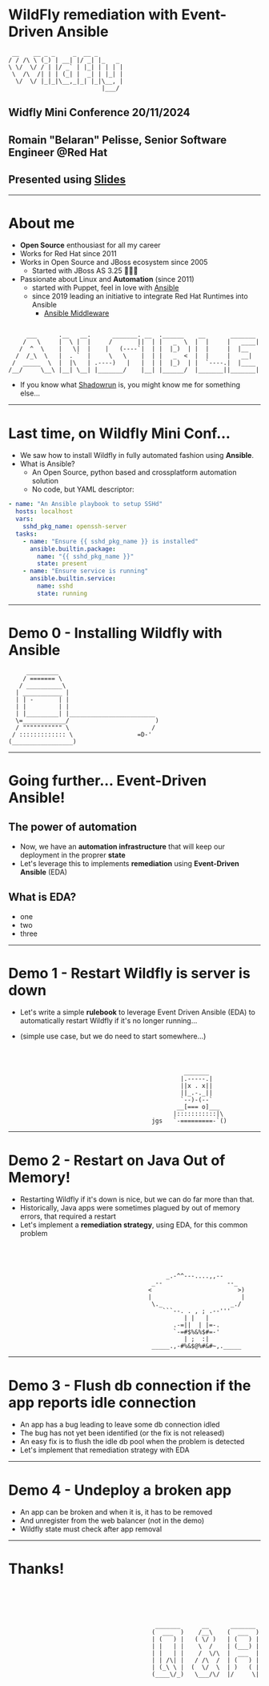 # WildFly remediation with Event-Driven Ansible

```
 __    __ _ _     _  __ _
/ / /\ \ (_) | __| |/ _| |_   _
\ \/  \/ / | |/ _` | |_| | | | |
 \  /\  /| | | (_| |  _| | |_| |
  \/  \/ |_|_|\__,_|_| |_|\__, |
                          |___/
```

## Widfly Mini Conference 20/11/2024
## Romain "Belaran" Pelisse, Senior Software Engineer @Red Hat
## Presented using [Slides](https://github.com/maaslalani/slides)
---
# About me

* **Open Source** enthousiast for all my career
* Works for Red Hat since 2011
* Works in Open Source and JBoss ecosystem since 2005
    * Started with JBoss AS 3.25 👴👴👴
* Passionate about Linux and **Automation** (since 2011)
    * started with Puppet, feel in love with [Ansible](https://www.ansible.com/)
    * since 2019 leading an initiative to integrate Red Hat Runtimes into Ansible
        * [Ansible Middleware](https://github.com/ansible-middleware/)
```

     ___      .__   __.      _______. __  .______    __       _______
    /   \     |  \ |  |     /       ||  | |   _  \  |  |     |   ____|
   /  ^  \    |   \|  |    |   (----`|  | |  |_)  | |  |     |  |__
  /  /_\  \   |  . `  |     \   \    |  | |   _  <  |  |     |   __|
 /  _____  \  |  |\   | .----)   |   |  | |  |_)  | |  `----.|  |____
/__/     \__\ |__| \__| |_______/    |__| |______/  |_______||_______|

```
* If you know what [Shadowrun](https://www.catalystgamelabs.com/brands/shadowrun) is, you might know me for something else...

---
# Last time, on Wildfly Mini Conf...

* We saw how to install Wildfly in fully automated fashion using **Ansible**.
* What is Ansible?
    * An Open Source, python based and crossplatform automation solution
    * No code, but YAML descriptor:
```yml
- name: "An Ansible playbook to setup SSHd"
  hosts: localhost
  vars:
    sshd_pkg_name: openssh-server
  tasks:
    - name: "Ensure {{ sshd_pkg_name }} is installed"
      ansible.builtin.package:
        name: "{{ sshd_pkg_name }}"
        state: present
    - name: "Ensure service is running"
      ansible.builtin.service:
        name: sshd
        state: running
```

---
# Demo 0 - Installing Wildfly with Ansible


```
     _________
    / ======= \
   / __________\
  | ___________ |
  | | -       | |
  | |         | |
  | |_________| |________________________
  \=____________/                        )
  / """"""""""" \                       /
 / ::::::::::::: \                  =D-'
(_________________)
```
---
# Going further... Event-Driven Ansible!

## The power of automation
* Now, we have an **automation infrastructure** that will keep our deployment in the proprer **state**
* Let's leverage this to implements **remediation** using **Event-Driven Ansible** (EDA)

## What is EDA?
* one
* two
* three

---
# Demo 1 - Restart Wildfly is server is down

* Let's write a simple **rulebook** to leverage Event Driven Ansible (EDA) to automatically restart Wildfly if it's no longer running...

* (simple use case, but we do need to start somewhere...)

```



                                                 _______
                                                |.-----.|
                                                ||x . x||
                                                ||_.-._||
                                                `--)-(--`
                                               __[=== o]___
                                              |:::::::::::|\
                                        jgs   `-=========-`()
```
---
# Demo 2 - Restart on Java Out of Memory!

* Restarting Wildfly if it's down is nice, but we can do far more than that.
* Historically, Java apps were sometimes plagued by out of memory errors, that required a restart
* Let's implement a **remediation strategy**, using EDA, for this common problem

```




                                            _.-^^---....,,--
                                        _--                  --_
                                       <                        >)
                                       |                         |
                                        \._                   _./
                                           ```--. . , ; .--'''
                                                 | |   |
                                              .-=||  | |=-.
                                              `-=#$%&%$#=-'
                                                 | ;  :|
                                        _____.,-#%&$@%#&#~,._____
```
---
# Demo 3 - Flush db connection if the app reports idle connection
* An app has a bug leading to leave some db connection idled
* The bug has not yet been identified (or the fix is not released)
* An easy fix is to flush the idle db pool when the problem is detected
* Let's implement that remediation strategy with EDA
---
# Demo 4 - Undeploy a broken app
* An app can be broken and when it is, it has to be removed
* And unregister from the web balancer (not in the demo)
* Wildfly state must check after app removal
---
# Thanks!

```





                                         _______      __      _______
                                        (  ___  )    /__\    (  ___  )
                                        | (   ) |   ( \/ )   | (   ) |
                                        | |   | |    \  /    | (___) |
                                        | |   | |    /  \/\  |  ___  |
                                        | | /\| |   / /\  /  | (   ) |
                                        | (_\ \ |  (  \/  \  | )   ( |
                                        (____\/_)   \___/\/  |/     \|
```

